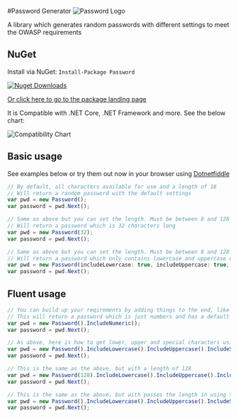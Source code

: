 #Password Generator
![Password Logo](https://github.com/prjseal/Password/blob/master/passwordgeneratorlogo.png "Password Logo")

A library which generates random passwords with different settings to meet the OWASP requirements

## NuGet

Install via NuGet: ``` Install-Package Password ```

[![Nuget Downloads](https://img.shields.io/nuget/dt/Password.svg)](https://www.nuget.org/packages/Password)

[Or click here to go to the package landing page](https://www.nuget.org/packages/Password)

It is Compatible with .NET Core, .NET Framework and more. See the below chart:

![Compatibility Chart](https://github.com/prjseal/SlackBotMessages/blob/master/images/compatibility.png "Compatibility Chart")


## Basic usage

See examples below or try them out now in your browser using [Dotnetfiddle](https://dotnetfiddle.net/Q0hMlU)

```javascript
// By default, all characters available for use and a length of 16
// Will return a random password with the default settings 
var pwd = new Password();
var password = pwd.Next();
```

```javascript
// Same as above but you can set the length. Must be between 8 and 128
// Will return a password which is 32 characters long
var pwd = new Password(32);
var password = pwd.Next();
```

```javascript
// Same as above but you can set the length. Must be between 8 and 128
// Will return a password which only contains lowercase and uppercase characters and is 21 characters long.
var pwd = new Password(includeLowercase: true, includeUppercase: true, includeNumeric: false, includeSpecial: false, passwordLength: 21);
var password = pwd.Next();
```

## Fluent usage

```javascript
// You can build up your reqirements by adding things to the end, like .IncludeNumeric()
// This will return a password which is just numbers and has a default length of 16
var pwd = new Password().IncludeNumeric();
var password = pwd.Next();
```

```javascript
// As above, here is how to get lower, upper and special characters using this approach
var pwd = new Password().IncludeLowercase().IncludeUppercase().IncludeSpecial();
var password = pwd.Next();
```

```javascript
// This is the same as the above, but with a length of 128
var pwd = new Password(128).IncludeLowercase().IncludeUppercase().IncludeSpecial();
var password = pwd.Next();
```

```javascript
// This is the same as the above, but with passes the length in using the method LengthRequired()
var pwd = new Password().IncludeLowercase().IncludeUppercase().IncludeSpecial().LengthRequired(128);
var password = pwd.Next();
```